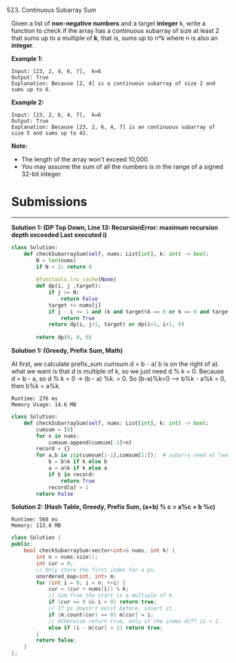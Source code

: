 523. Continuous Subarray Sum

Given a list of **non-negative numbers** and a target **integer** k, write a function to check if the array has a continuous subarray of size at least 2 that sums up to a multiple of **k**, that is, sums up to n\*k where n is also an **integer**.

 

**Example 1:**
```
Input: [23, 2, 4, 6, 7],  k=6
Output: True
Explanation: Because [2, 4] is a continuous subarray of size 2 and sums up to 6.
```

**Example 2:**
```
Input: [23, 2, 6, 4, 7],  k=6
Output: True
Explanation: Because [23, 2, 6, 4, 7] is an continuous subarray of size 5 and sums up to 42.
```

**Note:**

* The length of the array won't exceed 10,000.
* You may assume the sum of all the numbers is in the range of a signed 32-bit integer.

# Submissions
---
**Solution 1: (DP Top Down, Line 13: RecursionError: maximum recursion depth exceeded
Last executed i)**
```python
class Solution:
    def checkSubarraySum(self, nums: List[int], k: int) -> bool:
        N = len(nums)
        if N < 2: return 0
        
        @functools.lru_cache(None)
        def dp(i, j ,target):
            if j >= N:
                return False
            target += nums[j]
            if j - i >= 1 and (k and target%k == 0 or k == 0 and target == 0):
                return True
            return dp(i, j+1, target) or dp(i+1, i+1, 0)
            
        return dp(0, 0, 0)
```

**Solution 1: (Greedy, Prefix Sum, Math)**

At first, we calculate prefix_sum cumsum
d = b - a( b is on the right of a).
what we want is that d is multiple of k, so we just need d % k = 0.
Because d = b - a, so d % k = 0 -> (b - a) %k. = 0.
So (b-a)%k=0 --> b%k - a%k = 0, then b%k = a%k.

```
Runtime: 276 ms
Memory Usage: 14.6 MB
```
```python
class Solution:
    def checkSubarraySum(self, nums: List[int], k: int) -> bool:
        cumsum = [0]
        for n in nums:
            cumsum.append(cumsum[-1]+n)
        record = {}
        for a,b in zip(cumsum[:-1],cumsum[1:]):  # subarry need at least 2 elements
            b = b%k if k else b
            a = a%k if k else a
            if b in record:
                return True
            record[a] = 1 
        return False
```

**Solution 2: (Hash Table, Greedy, Prefix Sum, (a+b) % c = a%c + b %c)**
```
Runtime: 568 ms
Memory: 113.8 MB
```
```c++
class Solution {
public:
    bool checkSubarraySum(vector<int>& nums, int k) {
        int n = nums.size();
        int cur = 0;
        // Only store the first index for a ps.
        unordered_map<int, int> m;
        for (int i = 0; i < n; ++i) {
            cur = (cur + nums[i]) % k;
            // Sum from the start is a multiple of k.
            if (cur == 0 && i > 0) return true;
            // If ps doesn't exist before, insert it.
            if (m.count(cur) == 0) m[cur] = i;
            // Otherwise return true, only if the index diff is > 1.
            else if (i - m[cur] > 1) return true;
        }
        return false;
    }
};
```
